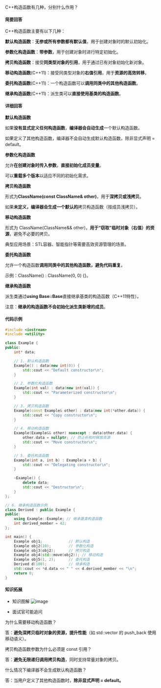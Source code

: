 C++构造函数有几种，分别什么作用？

#### 简要回答
C++构造函数主要有以下几种：

**默认构造函数**：**无参或所有参数都有默认值**，用于创建对象时的默认初始化。

**参数化构造函数**：**带参数**，用于创建对象时进行特定初始化。

**拷贝构造函数**：接受**同类型对象的引用**，用于通过已有对象初始化新对象。

**移动构造函数**(C++11)：接受同类型对象的**右值引用**，用于**资源的高效转移**。

**委托构造函数**(C++11)：一个构造函数可以**调用同类中的其他构造函数**。

**继承构造函数**(C++11)：派生类可以**直接使用基类的构造函数**。
#### 详细回答
**默认构造函数**

如果**没有显式定义任何构造函数**，**编译器会自动生成**一个默认构造函数。

如果定义了其他构造函数，编译器不会自动生成默认构造函数，除非显式声明 = default。

**参数化构造函数**

允许**在创建对象时传入参数**，**直接初始化成员变量**。

可以**重载多个版本**以适应不同的初始化需求。

**拷贝构造函数**

形式为**ClassName(const ClassName& other)**，用于**深拷贝或浅拷贝**。

如果**未定义，编译器会生成一个默认的**拷贝构造函数（按成员浅拷贝）。

**移动构造函数**

形式为 ClassName(ClassName&& other)，**用于“窃取”临时对象（右值）的资源**，避免不必要的拷贝。

典型应用场景：STL容器、智能指针等需要高效资源管理的场景。

**委托构造函数**

允许一个构造函数**调用同类中的其他构造函数，避免代码重复**。

示例：ClassName() : ClassName(0, 0) {}。

**继承构造函数**

派生类通过**using Base::Base**直接继承基类的构造函数（C++11特性）。

注意：**继承的构造函数不会初始化派生类新增的成员**。



#### 代码示例
```cpp
#include <iostream>
#include <utility>

class Example {
public:
    int* data;

    // 1. 默认构造函数
    Example() : data(new int(0)) {
        std::cout << "Default constructor\n";
    }

    // 2. 参数化构造函数
    Example(int val) : data(new int(val)) {
        std::cout << "Parameterized constructor\n";
    }

    // 3. 拷贝构造函数
    Example(const Example& other) : data(new int(*other.data)) {
        std::cout << "Copy constructor\n";
    }

    // 4. 移动构造函数
    Example(Example&& other) noexcept : data(other.data) {
        other.data = nullptr; // 防止析构时释放资源
        std::cout << "Move constructor\n";
    }

    // 5. 委托构造函数
    Example(int a, int b) : Example(a + b) {
        std::cout << "Delegating constructor\n";
    }

    ~Example() {
        delete data;
        std::cout << "Destructor\n";
    }
};

// 6. 继承构造函数示例
class Derived : public Example {
public:
    using Example::Example; // 继承基类构造函数
    int derived_member = 42;
};

int main() {
    Example obj1;            // 默认构造
    Example obj2(10);        // 参数化构造
    Example obj3(obj2);      // 拷贝构造
    Example obj4(std::move(obj2)); // 移动构造
    Example obj5(1, 2);      // 委托构造
    Derived d(100);          // 继承构造
    std::cout << *d.data << " " << d.derived_member << "\n";
    return 0;
}
```
#### 知识拓展
- 知识图解
![image](https://file1.kamacoder.com/i/bagu/1.png)


- 面试官可能追问

为什么需要移动构造函数？

答：**避免深拷贝临时对象的资源，提升性能**（如 std::vector 的 push_back 使用移动语义）。

拷贝构造函数参数为什么必须是 const 引用？

答：**避免无限递归调用拷贝构造**，同时支持常量对象的拷贝。

什么情况下编译器不会生成默认构造函数？

答：当用户定义了其他构造函数时，**除非显式声明 = default。**